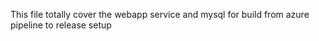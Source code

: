 This file totally cover the webapp service and mysql for build from azure pipeline to release setup 
